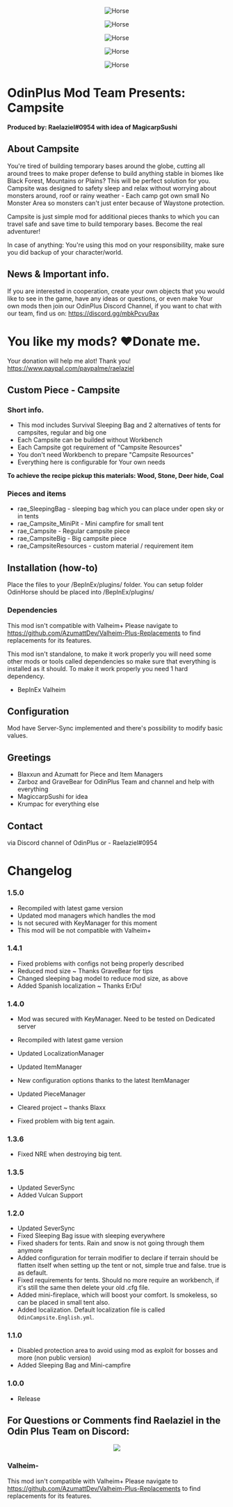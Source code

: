 <p align="center"><img src="https://i.imgur.com/DPUqxOG.png" alt="Horse"></p>
<p align="center"><img src="https://i.imgur.com/wRpO0Ra.png" alt="Horse"></p>
<p align="center"><img src="https://i.imgur.com/neXUrtP.png" alt="Horse"></p>
<p align="center"><img src="https://i.imgur.com/GFnFsU3.png" alt="Horse"></p>
<p align="center"><img src="https://i.imgur.com/ABk0H3n.png" alt="Horse"></p>

# OdinPlus Mod Team Presents: Campsite
**Produced by: Raelaziel#0954 with idea of MagicarpSushi**

## About Campsite

You're tired of building temporary bases around the globe, cutting all around trees to make proper defense to build anything stable in biomes like Black Forest, Mountains or Plains? This will be perfect solution for you. Campsite was designed to safety sleep and relax without worrying about monsters around, roof or rainy weather - Each camp got own small No Monster Area so monsters can't just enter because of Waystone protection.

Campsite is just simple mod for additional pieces thanks to which you can travel safe and save time to build temporary bases. Become the real adventurer!

In case of anything: You're using this mod on your responsibility, make sure you did backup of your character/world.

## News & Important info.

If you are interested in cooperation, create your own objects that you would like to see in the game, have any ideas or questions, or even make Your own mods then join our OdinPlus Discord Channel, if you want to chat with our team, find us on:
https://discord.gg/mbkPcvu9ax

# You like my mods? ❤️Donate me.
Your donation will help me alot! Thank you!<br>
https://www.paypal.com/paypalme/raelaziel<br>

## Custom Piece - Campsite

### Short info.

- This mod includes Survival Sleeping Bag and 2 alternatives of tents for campsites, regular and big one
- Each Campsite can be builded without Workbench
- Each Campsite got requirement of "Campsite Resources"
- You don't need Workbench to prepare "Campsite Resources"
- Everything here is configurable for Your own needs

<b>To achieve the recipe pickup this materials: Wood, Stone, Deer hide, Coal</b>

### Pieces and items

- rae_SleepingBag - sleeping bag which you can place under open sky or in tents
- rae_Campsite_MiniPit - Mini campfire for small tent
- rae_Campsite - Regular campsite piece
- rae_CampsiteBig - Big campsite piece
- rae_CampsiteResources - custom material / requirement item

## Installation (how-to)

Place the files to your /BepInEx/plugins/ folder.
You can setup folder OdinHorse should be placed into /BepInEx/plugins/

### Dependencies

This mod isn't compatible with Valheim+
Please navigate to https://github.com/AzumattDev/Valheim-Plus-Replacements to find replacements for its features.

This mod isn't standalone, to make it work properly you will need some other mods or tools called dependencies so make sure that everything is installed as it should. To make it work properly you need 1 hard dependency.

* BepInEx Valheim

## Configuration 

Mod have Server-Sync implemented and there's possibility to modify basic values.

## Greetings

* Blaxxun and Azumatt for Piece and Item Managers
* Zarboz and GraveBear for OdinPlus Team and channel and help with everything
* MagiccarpSushi for idea
* Krumpac for everything else

## Contact

via Discord channel of OdinPlus or - Raelaziel#0954

# Changelog

### 1.5.0
- Recompiled with latest game version
- Updated mod managers which handles the mod
- Is not secured with KeyManager for this moment
- This mod will be not compatible with Valheim+

### 1.4.1
- Fixed problems with configs not being properly described
- Reduced mod size ~ Thanks GraveBear for tips
- Changed sleeping bag model to reduce mod size, as above
- Added Spanish localization ~ Thanks ErDu!

### 1.4.0
- Mod was secured with KeyManager. Need to be tested on Dedicated server
- Recompiled with latest game version
- Updated LocalizationManager
- Updated ItemManager
- New configuration options thanks to the latest ItemManager
- Updated PieceManager
- Cleared project ~ thanks Blaxx

- Fixed problem with big tent again.

### 1.3.6
- Fixed NRE when destroying big tent.

### 1.3.5
- Updated SeverSync
- Added Vulcan Support

### 1.2.0
- Updated SeverSync
- Fixed Sleeping Bag issue with sleeping everywhere
- Fixed shaders for tents. Rain and snow is not going through them anymore
- Added configuration for terrain modifier to declare if terrain should be flatten itself when setting up the tent or not, simple true and false. true is as default.
- Fixed requirements for tents. Should no more require an workbench, if it's still the same then delete your old .cfg file.
- Added mini-fireplace, which will boost your comfort. Is smokeless, so can be placed in small tent also.
- Added localization. Default localization file is called `OdinCampsite.English.yml`.

### 1.1.0
- Disabled protection area to avoid using mod as exploit for bosses and more (non public version)
- Added Sleeping Bag and Mini-campfire

### 1.0.0
- Release

<p align="center"><h2>For Questions or Comments find Raelaziel in the Odin Plus Team on Discord:</h2></p>
<p align="center"><a href="https://discord.gg/mbkPcvu9ax"><img src="https://i.imgur.com/Ji3u63C.png"></a></p>

### Valheim-
This mod isn't compatible with Valheim+
Please navigate to https://github.com/AzumattDev/Valheim-Plus-Replacements to find replacements for its features.
